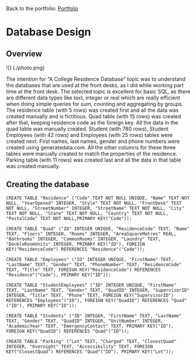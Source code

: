 Back to the portfolio:
[Portfolio](https://s-bishnoi.github.io/shubham-bishnoi/)

# Database Design

## Overview

![] (./photo.png)

The intention for “A College Residence Database” topic was to understand the databases that are used at the front desks, as I did while working part time at the front desk. The selected topic is excellent for basic SQL, as there are different data types like text, integer or real which are really efficient when doing simple queries for sum, counting and aggregating by groups. The residence table (with 5 rows) was created first and all the data was created manually and is fictitious. Quad table (with 15 rows) was created after that, keeping residence code as the foreign key. All the data in the quad table was manually created. Student (with 780 rows), Student Employees (with 42 rows) and Employees (with 25 rows) tables were created next. First names, last names, gender and phone numbers were created using generatedata.com. All the other columns for these three tables were manually created to match the properties of the residence. Parking table (with 11 rows) was created last and all the data in that table was created manually.

## Creating the database

`CREATE TABLE "Residence" ("Code" TEXT NOT NULL UNIQUE, "Name" TEXT NOT NULL, "YearOpened" INTEGER, "Style" TEXT NOT NULL, "FrontDesk" TEXT NOT NULL, "StreetNumber" INTEGER, "StreetName" TEXT NOT NULL, "City" TEXT NOT NULL, "State" TEXT NOT NULL, "Country" TEXT NOT NULL, "PostalCode" TEXT NOT NULL,PRIMARY KEY("Code"));`

`CREATE TABLE "Quad" ("ID" INTEGER UNIQUE, "ResidenceCode" TEXT, "Name" TEXT, "Floors" INTEGER, "Rooms" INTEGER, "AreaSquareMetres" REAL, "Bathrooms" INTEGER, "CommonRooms" INTEGER, "Laundry" TEXT, "DoubleRoomUnits" INTEGER, PRIMARY KEY("ID"), FOREIGN KEY("ResidenceCode") REFERENCES "Residence"("Code"));`

`CREATE TABLE "Employees" ("ID" INTEGER UNIQUE, "FirstName" TEXT, "LastName" TEXT, "Gender" TEXT, "PhoneNumber" TEXT, "ResidenceCode" TEXT, "Title" TEXT, FOREIGN KEY("ResidenceCode") REFERENCES "Residence"("Code"), PRIMARY KEY("ID"));`

`CREATE TABLE "StudentEmployees" ("ID" INTEGER UNIQUE, "FirstName" TEXT, "LastName" TEXT, "Gender" TEXT, "QuadID" INTEGER, "SupervisorID" INTEGER, "Title" TEXT, "Phone" TEXT, FOREIGN KEY("SupervisorID") REFERENCES "Employees"("ID"), FOREIGN KEY("QuadID") REFERENCES "Quad"("ID"), PRIMARY KEY("ID"));`

`CREATE TABLE "Students" ("ID" INTEGER, "FirstName" TEXT, "LastName" TEXT, "Gender" TEXT, "QuadID" INTEGER, "UnitNumber" INTEGER, "AcademicYear" TEXT, "EmergencyContact" TEXT, PRIMARY KEY("ID"), FOREIGN KEY("QuadID") REFERENCES "Quad"("ID"));`

`CREATE TABLE "Parking" ("Lot" TEXT, "Charged" TEXT, "ClosestQuad" INTEGER, "Overnight" TEXT, "Accessibility" TEXT, FOREIGN KEY("ClosestQuad") REFERENCES "Quad"("ID"), PRIMARY KEY("Lot"));`